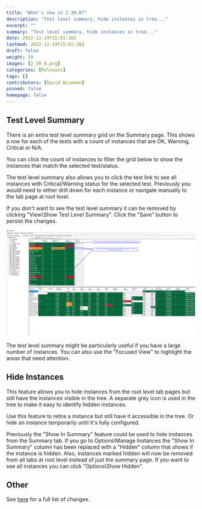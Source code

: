 ```yaml
---
title: "What's new in 2.30.0?"
description: "Test level summary, hide instances in tree..."
excerpt: ""
summary: "Test level summary, hide instances in tree..."
date: 2022-12-19T15:01:38Z
lastmod: 2022-12-19T15:01:38Z
draft: false
weight: 50
images: [2_30_0.png]
categories: [Releases]
tags: []
contributors: [David Wiseman]
pinned: false
homepage: false
---
```

## Test Level Summary

There is an extra test level summary grid on the Summary page.  This shows a row for each of the tests with a count of instances that are OK, Warning, Critical or N/A.

You can click the count of instances to filter the grid below to show the instances that match the selected test/status.

The test level summary also allows you to click the test link to see all instances with Critical/Warning status for the selected test.  Previously you would need to either drill down for each instance or navigate manually to the tab page at root level.

If you don't want to see the test level summary it can be removed by clicking "View\Show Test Level Summary".  Click the "Save" button to persist the changes.

[![DBA Dash Summary Tab](2_30_0.png)](2_30_0.png)

The test level summary might be particularly useful if you have a large number of instances.  You can also use the "Focused View" to highlight the areas that need attention.

## Hide Instances

This feature allows you to hide instances from the root level tab pages but still have the instances visible in the tree.  A separate grey icon is used in the tree to make it easy to identify hidden instances.

Use this feature to retire a instance but still have it accessible in the tree.  Or hide an instance temporarily until it's fully configured.

Previously the "Show In Summary" feature could be used to hide instances from the Summary tab. If you go to Options\Manage Instances the "Show In Summary" column has been replaced with a "Hidden" column that shows if the instance is hidden. Also, instances marked hidden will now be removed from all tabs at root level instead of just the summary page. If you want to see all instances you can click "Options\Show Hidden".

## Other

See [here](https://github.com/trimble-oss/dba-dash/releases/tag/2.30.0) for a full list of changes.
